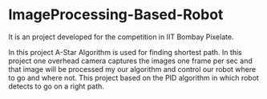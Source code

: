 # ImageProcessing-Based-Robot

It is an project developed for the competition in IIT Bombay Pixelate.

In this project A-Star Algorithm is used for finding shortest path.
In this project one overhead camera captures the images one frame per sec and that image will be processed my our algorithm and control our robot 
where to go and where not. 
This project based on the PID algorithm in which robot detects to go on a right  path. 

